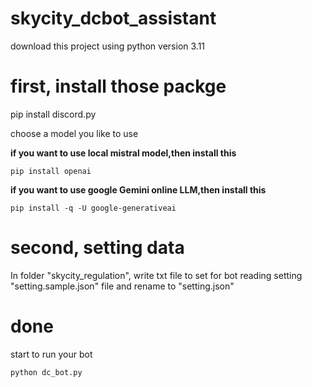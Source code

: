 # skycity_dcbot_assistant
download this project
using python version 3.11

# first, install those packge
pip install discord.py

choose a model you like to use

**if you want to use local mistral model,then install this**

```pip install openai```

**if you want to use google Gemini online LLM,then install this**

```pip install -q -U google-generativeai```

# second, setting data
In folder "skycity_regulation", write txt file to set for bot reading
setting "setting.sample.json" file and rename to "setting.json"

# done 
start to run your bot
```
python dc_bot.py
```

